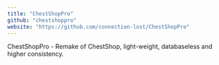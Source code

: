 ```yaml
---
title: "ChestShopPro"
github: "chestshoppro"
website: "https://github.com/connection-lost/ChestShopPro"
---
```


ChestShopPro - Remake of ChestShop, light-weight, databaseless and higher consistency.
